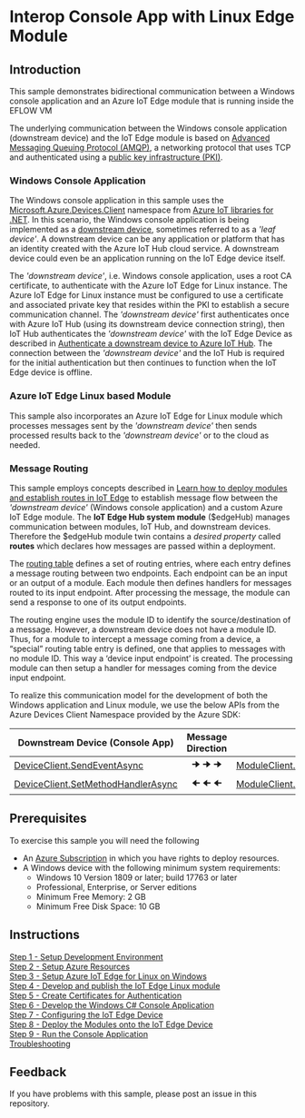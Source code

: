 # Interop Console App with Linux Edge Module

## Introduction
This sample demonstrates bidirectional communication between a Windows console application and an Azure IoT Edge module that is running inside the EFLOW VM

The underlying communication between the Windows console application (downstream device) and the IoT Edge module is based on [Advanced Messaging Queuing Protocol (AMQP)](https://docs.microsoft.com/azure/iot-hub/iot-hub-amqp-support), a networking protocol that uses TCP and authenticated using a [public key infrastructure (PKI)](https://en.wikipedia.org/wiki/Public_key_infrastructure).  

### Windows Console Application
The Windows console application in this sample uses the [Microsoft.Azure.Devices.Client](https://docs.microsoft.com/dotnet/api/microsoft.azure.devices.client.deviceclient?view=azure-dotnet) namespace from [Azure IoT libraries for .NET](https://docs.microsoft.com/dotnet/api/overview/azure/iot?view=azure-dotnet).  In this scenario, the Windows console application is being implemented as a [downstream device](https://docs.microsoft.com/azure/iot-edge/how-to-connect-downstream-device), sometimes referred to as a _'leaf device'_. A downstream device can be any application or platform that has an identity created with the Azure IoT Hub cloud service.  A downstream device could even be an application running on the IoT Edge device itself. 

The _'downstream device'_, i.e. Windows console application, uses a root CA certificate, to authenticate with the Azure IoT Edge for Linux instance.  The Azure IoT Edge for Linux instance must be configured to use a certificate and associated private key that resides within the PKI to establish a secure communication channel.  The _'downstream device'_ first authenticates once with Azure IoT Hub (using its downstream device connection string), then IoT Hub authenticates the _'downstream device'_ with the IoT Edge Device as described in [Authenticate a downstream device to Azure IoT Hub](https://docs.microsoft.com/azure/iot-edge/how-to-authenticate-downstream-device).  The connection between the _'downstream device'_ and the IoT Hub is required for the initial authentication but then continues to function when the IoT Edge device is offline.


### Azure IoT Edge Linux based Module 
This sample also incorporates an Azure IoT Edge for Linux module which processes messages sent by the _'downstream device'_ then sends processed results back to the _'downstream device'_ or to the cloud as needed.

### Message Routing
This sample employs concepts described in [Learn how to deploy modules and establish routes in IoT Edge](https://docs.microsoft.com/azure/iot-edge/module-composition) to establish message flow between the _'downstream device'_ (Windows console application) and a custom Azure IoT Edge module. The **IoT Edge Hub system module** ($edgeHub) manages communication between modules, IoT Hub, and downstream devices.  Therefore the $edgeHub module twin contains a _desired property_ called **routes** which declares how messages are passed within a deployment.

The [routing table](https://docs.microsoft.com/azure/iot-edge/module-composition#declare-routes) defines a set of routing entries, where each entry defines a message routing between two endpoints. Each endpoint can be an input or an output of a module. Each module then defines handlers for messages routed to its input endpoint. After processing the message, the module can send a response to one of its output endpoints.

The routing engine uses the module ID to identify the source/destination of a message. However, a downstream device does not have a module ID. Thus, for a module to intercept a message coming from a device, a “special” routing table entry is defined, one that applies to messages with no module ID. This way a ‘device input endpoint’ is created. The processing module can then setup a handler for messages coming from the device input endpoint.

To realize this communication model for the development of both the Windows application and Linux module, we use the below APIs from the Azure Devices Client Namespace provided by the Azure SDK:  

<center>

| Downstream Device (Console App) | Message Direction | Edge Module |
|-------------------|:-----------:|-------------|
| [DeviceClient.SendEventAsync](https://docs.microsoft.com/dotnet/api/microsoft.azure.devices.client.deviceclient.sendeventasync?view=azure-dotnet) | 🠊 🠊 🠊 | [ModuleClient.SetInputMessageHandlerAsync](https://docs.microsoft.com/dotnet/api/microsoft.azure.devices.client.moduleclient.setmessagehandlerasync?view=azure-dotnet) | 
| [DeviceClient.SetMethodHandlerAsync](https://docs.microsoft.com/dotnet/api/microsoft.azure.devices.client.deviceclient.setmethodhandlerasync?view=azure-dotnet) | 🠈 🠈 🠈  | [ModuleClient.InvokeMethodAsync](https://docs.microsoft.com/dotnet/api/microsoft.azure.devices.client.moduleclient.invokemethodasync?view=azure-dotnet) | 

</center>

## Prerequisites
To exercise this sample you will need the following
* An [Azure Subscription](https://azure.microsoft.com/free/) in which you have rights to deploy resources.  
* A Windows device with the following minimum system requirements:
   * Windows 10 Version 1809 or later; build 17763 or later
   * Professional, Enterprise, or Server editions
   * Minimum Free Memory: 2 GB
   * Minimum Free Disk Space: 10 GB


## Instructions
[Step 1 - Setup Development Environment](./Documentation/Setup%20DevVM.MD)   
[Step 2 - Setup Azure Resources](./Documentation/Setup%20Azure%20Resources.MD)  
[Step 3 - Setup Azure IoT Edge for Linux on Windows](./Documentation/Setup%20Azure%20IoT%20Edge%20for%20Linux%20on%20Windows.MD)  
[Step 4 - Develop and publish the IoT Edge Linux module](./Documentation/Develop%20and%20publish%20the%20IoT%20edge%20Linux%20module.MD)  
[Step 5 - Create Certificates for Authentication](./Documentation/Create%20Certificates%20for%20Authentication.MD)  
[Step 6 - Develop the Windows C# Console Application](./Documentation/Develop%20the%20Windows%20C%23%20Console%20Application.MD)  
[Step 7 - Configuring the IoT Edge Device](./Documentation/Configuring%20the%20IoT%20Edge%20Device.MD)  
[Step 8 - Deploy the Modules onto the IoT Edge Device](./Documentation/Deploy%20the%20Modules%20onto%20the%20IoT%20Edge%20Device.MD)  
[Step 9 - Run the Console Application](./Documentation/Run%20the%20Console%20Application.MD)  
[Troubleshooting](./Documentation/Troubleshooting.MD)  

## Feedback
If you have problems with this sample, please post an issue in this repository.
